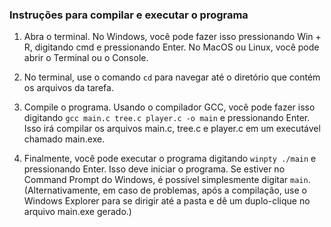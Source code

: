### Instruções para compilar e executar o programa

1. Abra o terminal. No Windows, você pode fazer isso pressionando Win + R, digitando cmd e pressionando Enter. No MacOS ou Linux, você pode abrir o Terminal ou o Console.

2. No terminal, use o comando ```cd``` para navegar até o diretório que contém os arquivos da tarefa.

3. Compile o programa. Usando o compilador GCC, você pode fazer isso digitando ```gcc main.c tree.c player.c -o main``` e pressionando Enter. Isso irá compilar os arquivos main.c, tree.c e player.c em um executável chamado main.exe.

4. Finalmente, você pode executar o programa digitando ```winpty ./main``` e pressionando Enter. Isso deve iniciar o programa.
Se estiver no Command Prompt do Windows, é possível simplesmente digitar ```main```.
(Alternativamente, em caso de problemas, após a compilação, use o Windows Explorer para se dirigir até a pasta e dê um duplo-clique no arquivo main.exe gerado.)